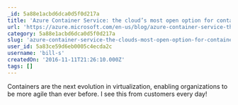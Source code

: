 ```yaml
---
_id: 5a88e1acbd6dca0d5f0d217a
title: 'Azure Container Service: the cloud’s most open option for containers'
url: 'https://azure.microsoft.com/en-us/blog/azure-container-service-the-cloud-s-most-open-option-for-containers/'
category: 5a88e1acbd6dca0d5f0d217a
slug: 'azure-container-service-the-clouds-most-open-option-for-containers'
user_id: 5a83ce59d6eb0005c4ecda2c
username: 'bill-s'
createdOn: '2016-11-11T21:26:10.000Z'
tags: []
---
```


Containers are the next evolution in virtualization, enabling organizations to be more agile than ever before. I see this from customers every day!
